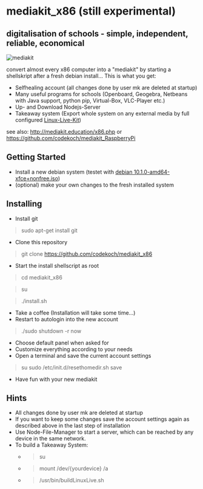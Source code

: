 # mediakit_x86 (still experimental)
## digitalisation of schools - simple, independent, reliable, economical 
![mediakit](http://mediakit.education/images/PenDisplay_Nuc2.jpg)

convert almost every x86 computer into a "mediakit" by starting a shellskript after a fresh debian install...
This is what you get:
- Selfhealing account (all changes done by user mk are deleted at startup)
- Many useful programs for schools (Openboard, Geogebra, Netbeans with Java support, python pip, Virtual-Box, VLC-Player etc.)
- Up- and Download Nodejs-Server
- Takeaway system (Export whole system on any external media by full configured <a href=https://www.linux-live.org/>Linux-Live-Kit</a>) 

see also: http://mediakit.education/x86.php or https://github.com/codekoch/mediakit_RaspberryPi
## Getting Started
- Install a new debian system (testet with <a href=https://cdimage.debian.org/cdimage/unofficial/non-free/cd-including-firmware/current-live/amd64/iso-hybrid/>debian 10.1.0-amd64-xfce+nonfree.iso</a>)
- (optional) make your own changes to the fresh installed system
## Installing
- Install git
> sudo apt-get install git
- Clone this repository
> git clone https://github.com/codekoch/mediakit_x86
- Start the install shellscript as root 
> cd mediakit_x86

> su

> ./install.sh
- Take a coffee (Installation will take some time...)
- Restart to autologin into the new account
> ./sudo shutdown -r now
- Choose default panel when asked for
- Customize everything according to your needs
- Open a terminal and save the current account settings
> su
> sudo /etc/init.d/resethomedir.sh save
- Have fun with your new mediakit 
## Hints
- All changes done by user mk are deleted at startup
- If you want to keep some changes save the account settings again as described above in the last step of installation
- Use Node-File-Manager to start a server, which can be reached by any device in the same network. 
- To build a Takeaway System:
    - >su
    - >mount /dev/{yourdevice} /a
    - >/usr/bin/buildLinuxLive.sh
